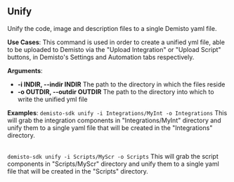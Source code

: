 ## Unify

Unify the code, image and description files to a single Demisto yaml file.

**Use Cases**:
This command is used in order to create a unified yml file, able to be uploaded to Demisto via the
"Upload Integration" or "Upload Script" buttons, in Demisto's Settings and Automation tabs respectively.

**Arguments**:
* **-i INDIR, --indir INDIR**
  The path to the directory in which the files reside
* **-o OUTDIR, --outdir OUTDIR**
  The path to the directory into which to write the unified yml file

**Examples**:
`demisto-sdk unify -i Integrations/MyInt -o Integrations`
This will grab the integration components in "Integrations/MyInt" directory and unify them to a single yaml file
that will be created in the "Integrations" directory.
<br/><br/>

`demisto-sdk unify -i Scripts/MyScr -o Scripts`
This will grab the script components in "Scripts/MyScr" directory and unify them to a single yaml file
that will be created in the "Scripts" directory.
